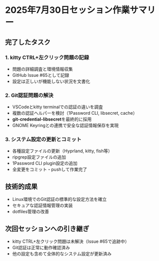 # 2025年7月30日セッション作業サマリー

## 完了したタスク

### 1. kitty CTRL+左クリック問題の記録
- 問題の詳細調査と環境情報収集
- GitHub Issue #65として記録
- 設定は正しいが機能しない状況を文書化

### 2. Git認証問題の解決
- VSCodeとkitty terminalでの認証の違いを調査
- 複数の認証ヘルパーを検討（1Password CLI, libsecret, cache）
- **git-credential-libsecret**を最終的に採用
- GNOME Keyringとの連携で安全な認証情報保存を実現

### 3. システム設定の更新とコミット
- 各種設定ファイルの更新（Hyprland, kitty, fish等）
- ripgrep設定ファイルの追加
- 1Password CLI plugin設定の追加
- 全変更をコミット・pushして作業完了

## 技術的成果
- Linux環境でのGit認証の標準的な設定方法を確立
- セキュアな認証情報管理の実装
- dotfiles管理の改善

## 次回セッションへの引き継ぎ
- kitty CTRL+左クリック問題は未解決（Issue #65で追跡中）
- Git認証は正常に動作確認済み
- 他の設定も含めて全体的なシステム設定が更新済み